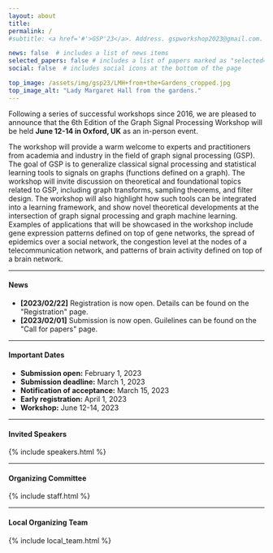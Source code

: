 ```yaml
---
layout: about
title: 
permalink: /
#subtitle: <a href='#'>GSP'23</a>. Address. gspworkshop2023@gmail.com. Moto. Etc.

news: false  # includes a list of news items
selected_papers: false # includes a list of papers marked as "selected={true}"
social: false  # includes social icons at the bottom of the page

top_image: /assets/img/gsp23/LMH+from+the+Gardens_cropped.jpg
top_image_alt: "Lady Margaret Hall from the gardens."
---
```


Following a series of successful workshops since 2016, we are pleased to announce that the 6th Edition of the Graph Signal Processing Workshop will be held **June 12-14 in Oxford, UK** as an in-person event.

The workshop will provide a warm welcome to experts and practitioners from academia and industry in the field of graph signal processing (GSP). The goal of GSP is to generalize classical signal processing and statistical learning tools to signals on graphs (functions defined on a graph). The workshop will invite discussion on theoretical and foundational topics related to GSP, including graph transforms, sampling theorems, and filter design. The workshop will also highlight how such tools can be integrated into a learning framework, and show novel theoretical developments at the intersection of graph signal processing and graph machine learning. Examples of applications that will be showcased in the workshop include gene expression patterns defined on top of gene networks, the spread of epidemics over a social network, the congestion level at the nodes of a telecommunication network, and patterns of brain activity defined on top of a brain network.

---
#### News
+ **[2023/02/22]** Registration is now open. Details can be found on the "Registration" page.
+ **[2023/02/01]** Submission is now open. Guilelines can be found on the "Call for papers" page.

---
#### Important Dates
+ **Submission open:** February 1, 2023
+ **Submission deadline:** March 1, 2023
+ **Notification of acceptance:** March 15, 2023
+ **Early registration:** April 1, 2023
+ **Workshop:** June 12-14, 2023

---
#### Invited Speakers

<!---
+ [Markus Püschel](https://acl.inf.ethz.ch/people/markusp/) (ETH Zürich)
+ [Gitta Kutyniok](https://www.ai.math.uni-muenchen.de/members/professor/kutyniok/index.html) (LMU Munich)
+ [Hoi-To Wai](https://www1.se.cuhk.edu.hk/~htwai/) (Chinese University of Hong Kong)
+ [Peter Battaglia](https://scholar.google.com/citations?user=nQ7Ij30AAAAJ&hl=en) (DeepMind)
+ [Wei Hu](https://www.wict.pku.edu.cn/huwei/) (Peking University)
+ [Pietro Liò](https://www.cl.cam.ac.uk/~pl219/) (University of Cambridge)

--->

{% include speakers.html %}

---
#### Organizing Committee
<!---
 + [Xiaowen Dong](https://web.media.mit.edu/~xdong/) (University of Oxford)
+ [Antonio Marques](https://www.tsc.urjc.es/~amarques/) (King Juan Carlos University)
+ [Gonzalo Mateos](https://www.hajim.rochester.edu/ece/sites/gmateos//) (University of Rochester)
+ [Santiago Segarra](https://segarra.rice.edu) (Rice University)
+ [Dorina Thanou](https://people.epfl.ch/dorina.thanou?lang=en) (EPFL)
+ [Laura Toni](https://www.ucl.ac.uk/iccs/dr-laura-toni) (University College London)
--->

{% include staff.html %}


---
#### Local Organizing Team
<!---
+ [Keyue Jiang](https://garyball.github.io/) (University College London)
+ [Henry Kenlay](https://henrykenlay.github.io/) (University of Oxford)
+ Bohan Tang (University of Oxford)
+ TBD
--->

{% include local_team.html %}
